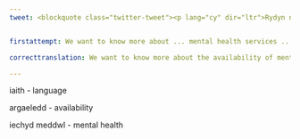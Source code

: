 ```yaml
---
tweet: <blockquote class="twitter-tweet"><p lang="cy" dir="ltr">Rydyn ni eisiau gwybod mwy am argaeledd gwasanaethau iechyd meddwl ar gyfer pobl ifanc yn yr iaith Gymraeg. Dysgwch mwy &gt; <a href="https://t.co/7DjOh6n3pX">https://t.co/7DjOh6n3pX</a> <a href="https://t.co/Zavu5ut74b">pic.twitter.com/Zavu5ut74b</a></p>&mdash; Mind Cymru (@MindCymru) <a href="https://twitter.com/MindCymru/status/1278282836404035584?ref_src=twsrc%5Etfw">July 1, 2020</a></blockquote> <script async src="https://platform.twitter.com/widgets.js" charset="utf-8"></script>


firstattempt: We want to know more about ... mental health services ... young people in the Welsh ... Learn more > http://surveymonkey.co.uk/r/RVKHVNK  

correcttranslation: We want to know more about the availability of mental health services for young people in the Welsh language. Learn more> http://surveymonkey.co.uk/r/RVKHVNK

---
```

iaith - language

argaeledd - availability

iechyd meddwl - mental health



